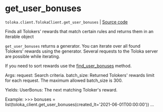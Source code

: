 # get_user_bonuses
`toloka.client.TolokaClient.get_user_bonuses` | [Source code](https://github.com/Toloka/toloka-kit/blob/v1.1.3/src/client/__init__.py#L3081)

Finds all Tolokers' rewards that match certain rules and returns them in an iterable object


`get_user_bonuses` returns a generator. You can iterate over all found Tolokers' rewards using the generator. Several requests to the Toloka server are possible while iterating.

 If you need to sort rewards use the [find_user_bonuses](toloka.client.TolokaClient.find_user_bonuses.md) method.

 Args:
     request: Search criteria.
     batch_size: Returned Tolokers' rewards limit for each request. The maximum allowed batch_size is 300.

 Yields:
     UserBonus: The next matching Toloker's reward.

 Example:
     >>> bonuses = list(toloka_client.get_user_bonuses(created_lt='2021-06-01T00:00:00'))
     ...


